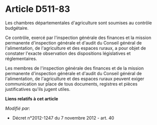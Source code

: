 # Article D511-83

Les chambres départementales d'agriculture sont soumises au contrôle budgétaire.

Ce contrôle, exercé par l'inspection générale des finances et la mission permanente d'inspection générale et d'audit du
Conseil général de l'alimentation, de l'agriculture et des espaces ruraux, a pour objet de constater l'exacte observation des
dispositions législatives et réglementaires. 

Les membres de l'inspection générale des finances et de la mission permanente d'inspection générale et d'audit du
Conseil général de l'alimentation, de l'agriculture et des espaces ruraux peuvent exiger communication sur place de tous
documents, registres et pièces justificatives qu'ils jugent utiles.

**Liens relatifs à cet article**

_Modifié par_:

  - Décret n°2012-1247 du 7 novembre 2012 - art. 40
